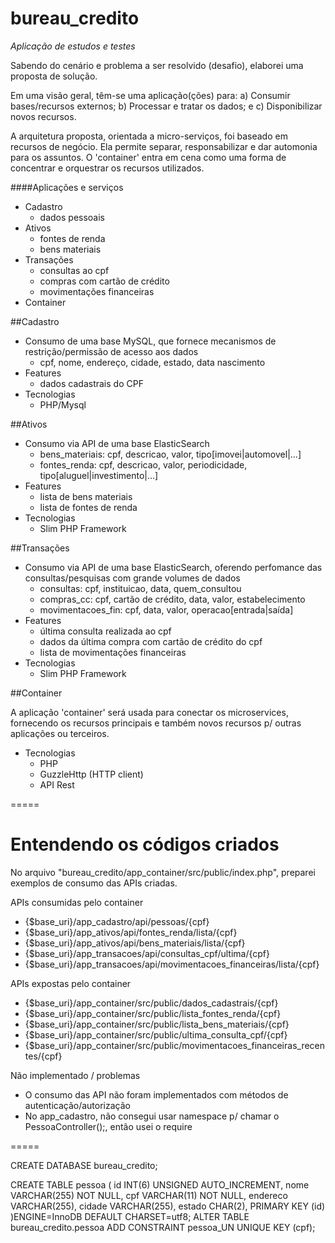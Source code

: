 # bureau_credito

*Aplicação de estudos e testes*

Sabendo do cenário e problema a ser resolvido (desafio), elaborei uma proposta de solução.

Em uma visão geral, têm-se uma aplicação(ções) para: a) Consumir bases/recursos externos; b) Processar e tratar os dados; e c) Disponibilizar novos recursos.

A arquitetura proposta, orientada a micro-serviços, foi baseado em recursos de negócio. Ela permite separar, responsabilizar e dar automonia para os assuntos. O 'container' entra em cena como uma forma de concentrar e orquestrar os recursos utilizados.

####Aplicações e serviços

- Cadastro
  - dados pessoais
- Ativos
  - fontes de renda
  - bens materiais
- Transações
  - consultas ao cpf
  - compras com cartão de crédito
  - movimentações financeiras
- Container

##Cadastro

- Consumo de uma base MySQL, que fornece mecanismos de restrição/permissão de acesso aos dados
  - cpf, nome, endereço, cidade, estado, data nascimento
- Features
  - dados cadastrais do CPF
- Tecnologias
  - PHP/Mysql

##Ativos

- Consumo via API de uma base ElasticSearch
  - bens_materiais: cpf, descricao, valor, tipo[imovei|automovel|...]
  - fontes_renda: cpf, descricao, valor, periodicidade, tipo[aluguel|investimento|...]
- Features
  - lista de bens materiais
  - lista de fontes de renda
- Tecnologias
  - Slim PHP Framework

##Transações

- Consumo via API de uma base ElasticSearch, oferendo perfomance das consultas/pesquisas com grande volumes de dados
  - consultas: cpf, instituicao, data, quem_consultou
  - compras_cc: cpf, cartão de crédito, data, valor, estabelecimento
  - movimentacoes_fin: cpf, data, valor, operacao[entrada|saída]
- Features
  - última consulta realizada ao cpf
  - dados da última compra com cartão de crédito do cpf
  - lista de movimentações financeiras
- Tecnologias
  - Slim PHP Framework

##Container

A aplicação 'container' será usada para conectar os microservices, fornecendo os recursos principais e também novos recursos p/ outras aplicações ou terceiros.

- Tecnologias
  - PHP
  - GuzzleHttp (HTTP client)
  - API Rest

=====

# Entendendo os códigos criados

No arquivo "bureau_credito/app_container/src/public/index.php", preparei exemplos de consumo das APIs criadas.

APIs consumidas pelo container
- {$base_uri}/app_cadastro/api/pessoas/{cpf}
- {$base_uri}/app_ativos/api/fontes_renda/lista/{cpf}
- {$base_uri}/app_ativos/api/bens_materiais/lista/{cpf}
- {$base_uri}/app_transacoes/api/consultas_cpf/ultima/{cpf}
- {$base_uri}/app_transacoes/api/movimentacoes_financeiras/lista/{cpf}

APIs expostas pelo container
- {$base_uri}/app_container/src/public/dados_cadastrais/{cpf}
- {$base_uri}/app_container/src/public/lista_fontes_renda/{cpf}
- {$base_uri}/app_container/src/public/lista_bens_materiais/{cpf}
- {$base_uri}/app_container/src/public/ultima_consulta_cpf/{cpf}
- {$base_uri}/app_container/src/public/movimentacoes_financeiras_recentes/{cpf}

Não implementado / problemas
- O consumo das API não foram implementados com métodos de autenticação/autorização
- No app_cadastro, não consegui usar namespace p/ chamar o PessoaController();, então usei o require


=====

CREATE DATABASE bureau_credito;

CREATE TABLE pessoa (
  id INT(6) UNSIGNED AUTO_INCREMENT,
  nome VARCHAR(255) NOT NULL,
  cpf VARCHAR(11) NOT NULL,
  endereco VARCHAR(255),
  cidade VARCHAR(255),
  estado CHAR(2),
  PRIMARY KEY (id)
)ENGINE=InnoDB DEFAULT CHARSET=utf8;
ALTER TABLE bureau_credito.pessoa ADD CONSTRAINT pessoa_UN UNIQUE KEY (cpf);


